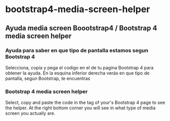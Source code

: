 # bootstrap4-media-screen-helper
## Ayuda media screen Boootstrap4 / Bootstrap 4 media screen helper

### Ayuda para saber en que tipo de pantalla estamos segun Bootstrap 4
Selecciona, copia y pega el codigo en el <body> de tu pagina Bootstrap 4 para obtener la ayuda. En la esquina inferior derecha verás en que tipo de pantalla, segun Bootstrap, te encuentras
  
### Bootstrap 4 media screen helper
Select, copy and paste the code in the <body> tag of your's Bootstrap 4 page to see the helper. At the right bottom corner you will see in what type of media screen you actually are.  
